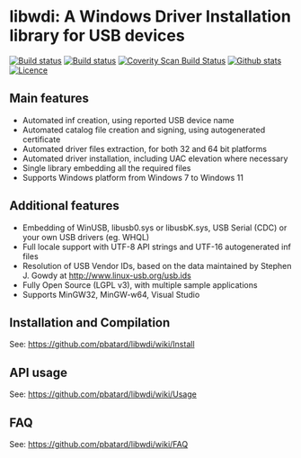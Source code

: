 libwdi: A Windows Driver Installation library for USB devices
=============================================================

[![Build status](https://img.shields.io/github/actions/workflow/status/pbatard/libwdi/vs2022.yml?style=flat-square&label=VS2022)](https://github.com/pbatard/libwdi/actions/workflows/vs2022.yml)
[![Build status](https://img.shields.io/github/actions/workflow/status/pbatard/libwdi/mingw.yml?style=flat-square&label=MinGW)](https://github.com/pbatard/libwdi/actions/workflows/mingw.yml)
[![Coverity Scan Build Status](https://img.shields.io/coverity/scan/2174.svg?style=flat-square&label=Coverity)](https://scan.coverity.com/projects/pbatard-libwdi)
[![Github stats](https://img.shields.io/github/downloads/pbatard/libwdi/total.svg?style=flat-square&label=Downloads)](https://github.com/pbatard/libwdi/releases)
[![Licence](https://img.shields.io/badge/license-LGPLv3-blue.svg?style=flat-square&label=License)](https://www.gnu.org/licenses/lgpl-3.0.en.html)

Main features
-------------

* Automated inf creation, using reported USB device name
* Automated catalog file creation and signing, using autogenerated certificate
* Automated driver files extraction, for both 32 and 64 bit platforms
* Automated driver installation, including UAC elevation where necessary
* Single library embedding all the required files
* Supports Windows platform from Windows 7 to Windows 11

Additional features
-------------------

* Embedding of WinUSB, libusb0.sys or libusbK.sys, USB Serial (CDC) or your own 
  USB drivers (eg. WHQL)
* Full locale support with UTF-8 API strings and UTF-16 autogenerated inf files
* Resolution of USB Vendor IDs, based on the data maintained by Stephen J. Gowdy 
  at http://www.linux-usb.org/usb.ids
* Fully Open Source (LGPL v3), with multiple sample applications
* Supports MinGW32, MinGW-w64, Visual Studio

Installation and Compilation
----------------------------

See: https://github.com/pbatard/libwdi/wiki/Install

API usage
---------

See: https://github.com/pbatard/libwdi/wiki/Usage

FAQ
---

See: https://github.com/pbatard/libwdi/wiki/FAQ
